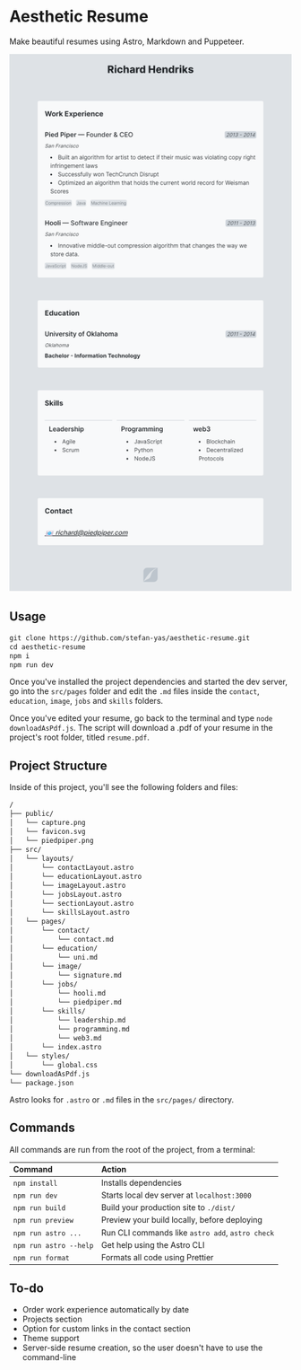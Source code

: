 # Aesthetic Resume

Make beautiful resumes using Astro, Markdown and Puppeteer.

![example-resume](https://github.com/stefan-yas/aesthetic-resume/blob/main/public/capture.png)

## Usage

```
git clone https://github.com/stefan-yas/aesthetic-resume.git
cd aesthetic-resume
npm i
npm run dev
```

Once you've installed the project dependencies and started the dev server, go into the `src/pages` folder and edit the `.md` files inside the `contact`, `education`, `image`, `jobs` and `skills` folders.

Once you've edited your resume, go back to the terminal and type `node downloadAsPdf.js`. The script will download a .pdf of your resume in the project's root folder, titled `resume.pdf`.

## Project Structure

Inside of this project, you'll see the following folders and files:

```
/
├── public/
│   └── capture.png
│   └── favicon.svg
│   └── piedpiper.png
├── src/
│   └── layouts/
│       └── contactLayout.astro
│       └── educationLayout.astro
│       └── imageLayout.astro
│       └── jobsLayout.astro
│       └── sectionLayout.astro
│       └── skillsLayout.astro
│   └── pages/
│       └── contact/
│           └── contact.md
│       └── education/
│           └── uni.md
│       └── image/
│           └── signature.md
│       └── jobs/
│           └── hooli.md
│           └── piedpiper.md
│       └── skills/
│           └── leadership.md
│           └── programming.md
│           └── web3.md
│       └── index.astro
│   └── styles/
│       └── global.css
└── downloadAsPdf.js
└── package.json
```

Astro looks for `.astro` or `.md` files in the `src/pages/` directory.

## Commands

All commands are run from the root of the project, from a terminal:

| Command                | Action                                           |
| :--------------------- | :----------------------------------------------- |
| `npm install`          | Installs dependencies                            |
| `npm run dev`          | Starts local dev server at `localhost:3000`      |
| `npm run build`        | Build your production site to `./dist/`          |
| `npm run preview`      | Preview your build locally, before deploying     |
| `npm run astro ...`    | Run CLI commands like `astro add`, `astro check` |
| `npm run astro --help` | Get help using the Astro CLI                     |
| `npm run format`       | Formats all code using Prettier                  |

## To-do

- Order work experience automatically by date
- Projects section
- Option for custom links in the contact section
- Theme support
- Server-side resume creation, so the user doesn't have to use the command-line